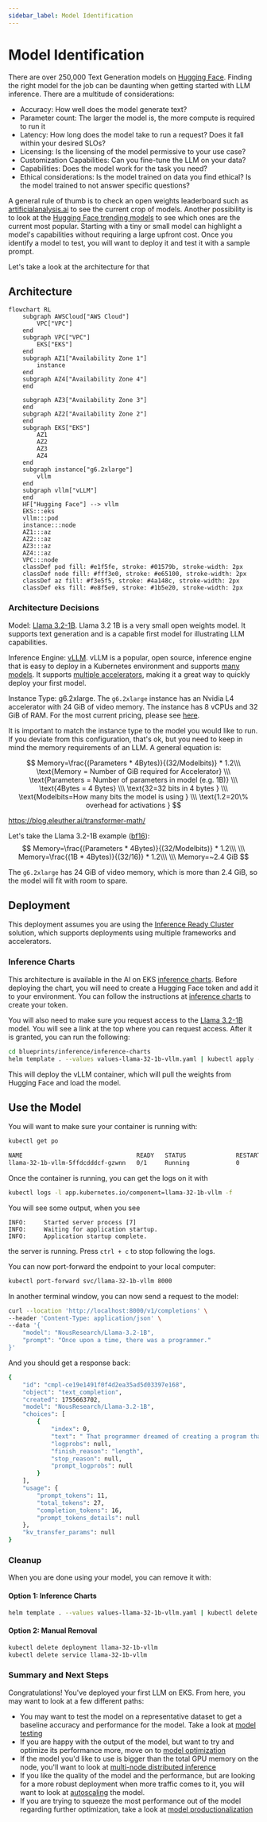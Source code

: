 ```yaml
---
sidebar_label: Model Identification
---
```


# Model Identification

There are over 250,000 Text Generation models
on [Hugging Face](https://huggingface.co/models?pipeline_tag=text-generation&sort=trending). Finding the right model for
the job can be daunting when getting started with LLM inference. There are a multitude of considerations:

- Accuracy: How well does the model generate text?
- Parameter count: The larger the model is, the more compute is required to run it
- Latency: How long does the model take to run a request? Does it fall within your desired SLOs?
- Licensing: Is the licensing of the model permissive to your use case?
- Customization Capabilities: Can you fine-tune the LLM on your data?
- Capabilities: Does the model work for the task you need?
- Ethical considerations: Is the model trained on data you find ethical? Is the model trained to not answer specific
  questions?

A general rule of thumb is to check an open weights leaderboard such
as [artificialanalysis.ai](https://artificialanalysis.ai/leaderboards/models?open_weights=open_source) to see the
current crop of models. Another possibility is to look at
the [Hugging Face trending models](https://huggingface.co/models?pipeline_tag=text-generation&sort=trending) to see
which ones are the current most popular. Starting with a tiny or small model can highlight a model's capabilities
without requiring a large upfront cost. Once you identify a model to test, you will want to deploy it and test it with a
sample prompt.

Let's take a look at the architecture for that

## Architecture

```mermaid
flowchart RL
    subgraph AWSCloud["AWS Cloud"]
        VPC["VPC"]
    end
    subgraph VPC["VPC"]
        EKS["EKS"]
    end
    subgraph AZ1["Availability Zone 1"]
        instance
    end
    subgraph AZ4["Availability Zone 4"]
    end

    subgraph AZ3["Availability Zone 3"]
    end
    subgraph AZ2["Availability Zone 2"]
    end
    subgraph EKS["EKS"]
        AZ1
        AZ2
        AZ3
        AZ4
    end
    subgraph instance["g6.2xlarge"]
        vllm
    end
    subgraph vllm["vLLM"]
    end
    HF["Hugging Face"] --> vllm
    EKS:::eks
    vllm:::pod
    instance:::node
    AZ1:::az
    AZ2:::az
    AZ3:::az
    AZ4:::az
    VPC:::node
    classDef pod fill: #e1f5fe, stroke: #01579b, stroke-width: 2px
    classDef node fill: #fff3e0, stroke: #e65100, stroke-width: 2px
    classDef az fill: #f3e5f5, stroke: #4a148c, stroke-width: 2px
    classDef eks fill: #e8f5e9, stroke: #1b5e20, stroke-width: 2px

```

### Architecture Decisions

Model: [Llama 3.2-1B](https://huggingface.co/NousResearch/Llama-3.2-1B). Llama 3.2 1B is a very small open weights
model.
It supports text generation and is a capable first model for illustrating LLM capabilities.

Inference Engine: [vLLM](https://github.com/vllm-project/vllm). vLLM is a popular, open source, inference engine that is
easy to deploy in a Kubernetes
environment and supports [many models](https://docs.vllm.ai/en/latest/models/supported_models.html). It supports
[multiple accelerators](https://docs.vllm.ai/en/latest/features/quantization/supported_hardware.html), making it a great
way to quickly deploy your first model.

Instance Type: g6.2xlarge. The `g6.2xlarge` instance has an Nvidia L4 accelerator with 24 GiB of video memory. The
instance has 8 vCPUs and 32 GiB of RAM. For the most current pricing, please
see [here](https://aws.amazon.com/ec2/pricing/on-demand/).

It is important to match the instance type to the model you would like to run. If you deviate from this configuration,
that's ok, but you need to keep in mind the memory requirements of an LLM. A general equation is:

$$
Memory=\frac{(Parameters * 4Bytes)}{(32/Modelbits)} * 1.2\\\
\text{Memory = Number of GiB required for Accelerator} \\\
\text{Parameters = Number of parameters in model (e.g. 1B)} \\\
\text{4Bytes = 4 Bytes} \\\
\text{32=32 bits in 4 bytes } \\\
\text{Modelbits=How many bits the model is using } \\\
\text{1.2=20\% overhead for activations }
$$

https://blog.eleuther.ai/transformer-math/

Let's take the Llama 3.2-1B
example ([bf16](https://huggingface.co/NousResearch/Llama-3.2-1B/blob/main/config.json#L31)):
$$
Memory=\frac{(Parameters * 4Bytes)}{(32/Modelbits)} * 1.2\\\
\\\
Memory=\frac{(1B * 4Bytes)}{(32/16)} * 1.2\\\
\\\
Memory=~2.4 GiB
$$

The `g6.2xlarge` has 24 GiB of video memory, which is more than 2.4 GiB, so the model will fit with room to spare.

## Deployment

This deployment assumes you are using
the [Inference Ready Cluster](https://awslabs.github.io/ai-on-eks/docs/infra/inference-ready-cluster) solution, which
supports deployments using multiple frameworks and accelerators.

### Inference Charts

This architecture is available in the AI on EKS [inference charts](../../inference-charts.md). Before deploying the
chart, you will need to create a Hugging Face token and add it to your environment. You can follow the instructions
at  [inference charts](../../inference-charts.md#1-create-hugging-face-token-secret) to create your token.

You will also need to make sure you request access to the [Llama 3.2-1B](https://huggingface.co/meta-llama/Llama-3.2-1B)
model. You will see a link at the top where you can request access. After it is granted, you can run the following:

```bash
cd blueprints/inference/inference-charts
helm template . --values values-llama-32-1b-vllm.yaml | kubectl apply -f -
```

This will deploy the vLLM container, which will pull the weights from Hugging Face and load the model.

## Use the Model

You will want to make sure your container is running with:

```bash
kubectl get po

NAME                                READY   STATUS              RESTARTS   AGE
llama-32-1b-vllm-5ffdcdddcf-gzwnn   0/1     Running             0          2m
```

Once the container is running, you can get the logs on it with

```bash
kubectl logs -l app.kubernetes.io/component=llama-32-1b-vllm -f
```

You will see some output, when you see

```
INFO:     Started server process [7]
INFO:     Waiting for application startup.
INFO:     Application startup complete.
```

the server is running. Press `ctrl + c` to stop following the logs.

You can now port-forward the endpoint to your local computer:

```bash
kubectl port-forward svc/llama-32-1b-vllm 8000
```

In another terminal window, you can now send a request to the model:

```bash
curl --location 'http://localhost:8000/v1/completions' \
--header 'Content-Type: application/json' \
--data '{
    "model": "NousResearch/Llama-3.2-1B",
    "prompt": "Once upon a time, there was a programmer."
}'
```

And you should get a response back:

```bash
{
    "id": "cmpl-ce19e1491f0f4d2ea35ad5d03397e168",
    "object": "text_completion",
    "created": 1755663702,
    "model": "NousResearch/Llama-3.2-1B",
    "choices": [
        {
            "index": 0,
            "text": " That programmer dreamed of creating a program that could do awesome things: analyse data,",
            "logprobs": null,
            "finish_reason": "length",
            "stop_reason": null,
            "prompt_logprobs": null
        }
    ],
    "usage": {
        "prompt_tokens": 11,
        "total_tokens": 27,
        "completion_tokens": 16,
        "prompt_tokens_details": null
    },
    "kv_transfer_params": null
}
```

### Cleanup

When you are done using your model, you can remove it with:

#### Option 1: Inference Charts

```bash
helm template . --values values-llama-32-1b-vllm.yaml | kubectl delete -f -
```

#### Option 2: Manual Removal

```bash
kubectl delete deployment llama-32-1b-vllm
kubectl delete service llama-32-1b-vllm
```

### Summary and Next Steps

Congratulations! You've deployed your first LLM on EKS. From here, you may want to look at a few different paths:

- You may want to test the model on a representative dataset to get a baseline accuracy and performance for the model.
  Take a look at [model testing](#)
- If you are happy with the output of the model, but want to try and optimize its performance more, move on
  to [model optimization](#)
- If the model you'd like to use is bigger than the total GPU memory on the node, you'll want to look
  at [multi-node distributed inference](#)
- If you like the quality of the model and the performance, but are looking for a more robust deployment when more
  traffic comes to it, you will want to look at [autoscaling](#) the model.
- If you are trying to squeeze the most performance out of the model regarding further optimization, take a look
  at [model productionalization](#)
